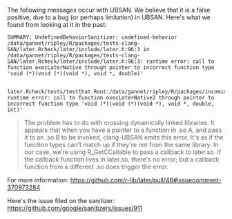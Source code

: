 The following messages occur with UBSAN. We believe that it is a false positive, due to a bug (or perhaps limitation) in UBSAN. Here's what we found from looking at it in the past:

```
SUMMARY: UndefinedBehaviorSanitizer: undefined-behavior /data/gannet/ripley/R/packages/tests-clang-SAN/later.Rcheck/later/include/later.h:96:3 in
/data/gannet/ripley/R/packages/tests-clang-SAN/later.Rcheck/later/include/later.h:96:3: runtime error: call to function execLaterNative through pointer to incorrect function type 'void (*)(void (*)(void *), void *, double)'


later.Rcheck/tests/testthat.Rout:/data/gannet/ripley/R/packages/incoming/later.Rcheck/later/include/later.h:72:3:
runtime error: call to function execLaterNative2 through pointer to
incorrect function type 'void (*)(void (*)(void *), void *, double, int)'
```

> The problem has to do with crossing dynamically linked libraries. It appears that when you have a pointer to a function in .so A, and pass it to an .so B to be invoked, clang-UBSAN emits this error. It's as if the function types can't match up if they're not from the same library.
> In our case, we're using R_GetCCallable to pass a callback to later.so. If the callback function lives in later.so, there's no error; but a callback function from a different .so does trigger the error.

For more information:
https://github.com/r-lib/later/pull/46#issuecomment-370973284

Here's the issue filed on the sanitizer:
https://github.com/google/sanitizers/issues/911
